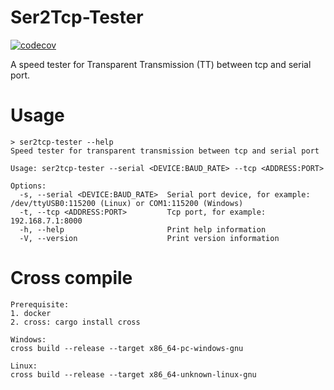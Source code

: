 # Ser2Tcp-Tester

[![codecov](https://codecov.io/gh/shuanglengyunji/TT-Tester/branch/master/graph/badge.svg?token=6BITB8YX3S)](https://codecov.io/gh/shuanglengyunji/TT-Tester)

A speed tester for Transparent Transmission (TT) between tcp and serial port.

# Usage
```
> ser2tcp-tester --help
Speed tester for transparent transmission between tcp and serial port

Usage: ser2tcp-tester --serial <DEVICE:BAUD_RATE> --tcp <ADDRESS:PORT>

Options:
  -s, --serial <DEVICE:BAUD_RATE>  Serial port device, for example: /dev/ttyUSB0:115200 (Linux) or COM1:115200 (Windows)
  -t, --tcp <ADDRESS:PORT>         Tcp port, for example: 192.168.7.1:8000
  -h, --help                       Print help information
  -V, --version                    Print version information
```

# Cross compile

```
Prerequisite:
1. docker 
2. cross: cargo install cross

Windows:
cross build --release --target x86_64-pc-windows-gnu

Linux:
cross build --release --target x86_64-unknown-linux-gnu
```